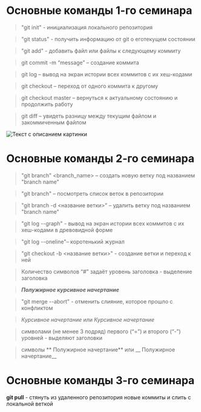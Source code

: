 # Основные команды 1-го семинара

> "git init" - инициализация локального репозитория

> "git status" - получить информацию от git о еготекущем состоянии

> "git add" -   добавить файл или файлы к следующему коммиту

> git commit -m “message” – создание коммита

> git log – вывод на экран истории всех коммитов с их хеш-кодами

> git checkout – переход от одного коммита к другому

> git checkout master – вернуться к актуальному состоянию и продолжить работу

> git diff – увидеть разницу между текущим файлом и закоммиченным файлом

![Текст с описанием картинки](https://gas-kvas.com/uploads/posts/2023-01/1673523392_gas-kvas-com-p-mozg-detskii-risunok-18.jpg)

# Основные команды 2-го семинара

> "git branch" <branch_name> – создать новую ветку под названием "branch name"

> "git branch" – посмотреть список веток в репозитории

> "git branch -d <название ветки>" – удалить ветку под названием "branch name"

> "git log --graph" - вывод на экран истории всех коммитов с их хеш-кодами в древовидной форме

> "git log --oneline"– коротенький журнал

> "git checkout  -b <название ветки>" - создание ветки и переход к ней

> Количество символов “#” задаёт уровень заголовка  - выделение заголовка

> ***Полужирное курсивное начертание***

> "git merge --abort" - отменить слияние, которое прошло с конфликтом

> *Курсивное начертание* или _Курсивное начертание_

> символами (не менее 3 подряд)  первого (“=”) и второго (“-”) уровней - выделяют заголовки

> символы ** Полужирное начертание** или __ Полужирное начертание__


# Основные команды 3-го семинара

**git pull** - стянуть из удаленного репозитория новые коммиты и слить с локальной веткой

